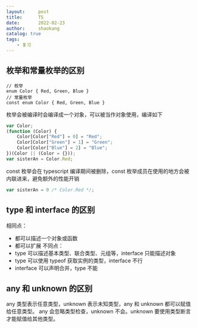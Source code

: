 ```yaml
---
layout:     post
title:      TS
date:       2022-02-23
author:     shaokang
catalog: true
tags:
    - 复习
---
```


## 枚举和常量枚举的区别

```
// 枚举
enum Color { Red, Green, Blue }
// 常量枚举
const enum Color { Red, Green, Blue }
```

枚举会被编译时会编译成一个对象，可以被当作对象使用，编译如下

```js
var Color;
(function (Color) {
    Color[Color["Red"] = 0] = "Red";
    Color[Color["Green"] = 1] = "Green";
    Color[Color["Blue"] = 2] = "Blue";
})(Color || (Color = {}));
var sisterAn = Color.Red;
```

const 枚举会在 typescript 编译期间被删除，const 枚举成员在使用的地方会被内联进来，避免额外的性能开销

```js
var sisterAn = 0 /* Color.Red */;
```

## type 和 interface 的区别
相同点：
* 都可以描述一个对象或函数
* 都可以扩展
不同点：
* type 可以描述基本类型、联合类型、元组等，interface 只能描述对象
* type 可以使用 typeof 获取实例的类型，interface 不行
* interface 可以声明合并，type 不能

## any 和 unknown 的区别
any 类型表示任意类型，unknown 表示未知类型，any 和 unknown 都可以赋值给任意类型。
any 会忽略类型检查，unknown 不会。unknown 要使用类型断言才能赋值给其他类型。